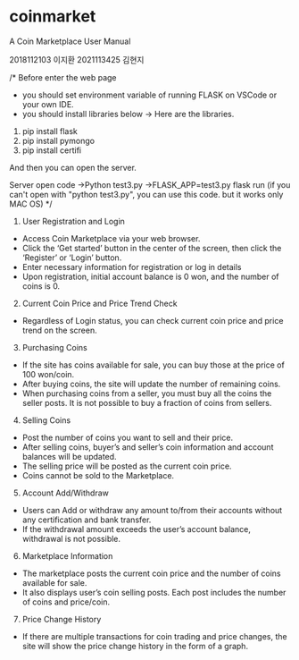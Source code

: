 # coinmarket


A Coin Marketplace User Manual

2018112103 이지환
2021113425 김현지

/* 
Before enter the web page
- you should set environment variable of running FLASK on VSCode or your own IDE.
- you should install libraries below
-> Here are the libraries.
1. pip install flask
2. pip install pymongo
3. pip install certifi

And then you can open the server.

Server open code
->Python test3.py
->FLASK_APP=test3.py flask run (if you can't open with "python test3.py", you can use this code. but it works only MAC OS)
*/

1.	User Registration and Login
-	Access Coin Marketplace via your web browser.
-	Click the ‘Get started’ button in the center of the screen, then click the ‘Register’ or ‘Login’ button.
-	Enter necessary information for registration or log in details
-	Upon registration, initial account balance is 0 won, and the number of coins is 0.

2.	Current Coin Price and Price Trend Check
-	Regardless of Login status, you can check current coin price and price trend on the screen.

3.	Purchasing Coins
-	If the site has coins available for sale, you can buy those at the price of 100 won/coin.
-	After buying coins, the site will update the number of remaining coins.
-	When purchasing coins from a seller, you must buy all the coins the seller posts. It is not possible to buy a fraction of coins from sellers.

4.	Selling Coins
-	Post the number of coins you want to sell and their price.
-	After selling coins, buyer’s and seller’s coin information and account balances will be updated.
-	The selling price will be posted as the current coin price.
-	Coins cannot be sold to the Marketplace.

5.	Account Add/Withdraw
-	Users can Add or withdraw any amount to/from their accounts without any certification and bank transfer.
-	If the withdrawal amount exceeds the user’s account balance, withdrawal is not possible.

6.	Marketplace Information
-	The marketplace posts the current coin price and the number of coins available for sale.
-	It also displays user’s coin selling posts. Each post includes the number of coins and price/coin.

7.	Price Change History
-	If there are multiple transactions for coin trading and price changes, the site will show the price change history in the form of a graph.
